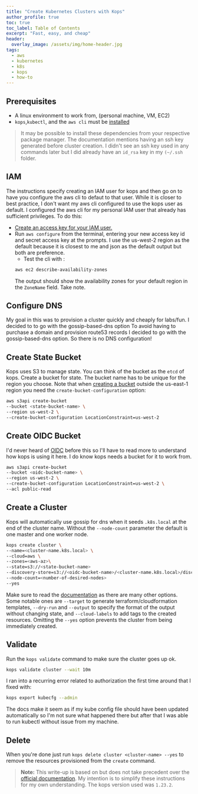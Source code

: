 ```yaml
---
title: "Create Kubernetes Clusters with Kops"
author_profile: true
toc: true
toc_label: Table of Contents
excerpt: "Fast, easy, and cheap"
header:
  overlay_image: /assets/img/home-header.jpg
tags:
  - aws
  - kubernetes
  - k8s
  - kops
  - how-to
---
```

## Prerequisites

* A linux environment to work from, (personal machine, VM, EC2)
* `kops`,`kubectl`, and the `aws cli` must be [installed](https://kops.sigs.k8s.io/install/)
> It may be possible to install these dependencies from your respective package manager. The documentation mentions having an ssh key generated before cluster creation. I didn't see an ssh key used in any commands later but I did already have an `id_rsa` key in my `(~/.ssh` folder.

## IAM
The instructions specify creating an IAM user for kops and then go on to have you configure the aws cli to defaut to that user. While it is closer to best practice, I don't want my aws cli configured to use the kops user as default. I configured the aws cli for my personal IAM user that already has sufficient privileges. To do this:

* [Create an access key for your IAM user.](https://docs.aws.amazon.com/IAM/latest/UserGuide/id_credentials_access-keys.html#Using_CreateAccessKey)
* Run `aws configure` from the terminal, entering your new access key id and secret access key at the prompts. I use the us-west-2 region as the default because it is closest to me and json as the default output but both are preference.
    * Test the cli with :
    ```bash
    aws ec2 describe-availability-zones
    ```
    The output should show the availability zones for your default region in the `ZoneName` field. Take note.  

## Configure DNS
My goal in this was to provision a cluster quickly and cheaply for labs/fun. I decided to to go with the gossip-based-dns option To avoid having to purchase a domain and provision route53 records I decided to go with the gossip-based-dns option. So there is no DNS configuration!
## Create State Bucket
Kops uses S3 to manage state. You can think of the bucket as the `etcd` of kops.
Create a bucket for state. The bucket name has to be unique for the region you choose. Note that when [creating a bucket](https://docs.aws.amazon.com/cli/latest/reference/s3api/create-bucket.html) outside the us-east-1 region you need the `create-bucket-configuration` option:
```bash
aws s3api create-bucket
--bucket <state-bucket-name> \
--region us-west-2 \
--create-bucket-configuration LocationConstraint=us-west-2
```
## Create OIDC Bucket
I'd never heard of [OIDC](https://openid.net/connect/) before this so I'll have to read more to understand how kops is using it here. I do know kops needs a bucket for it to work from.
```bash
aws s3api create-bucket
--bucket <oidc-bucket-name> \
--region us-west-2 \
--create-bucket-configuration LocationConstraint=us-west-2 \
--acl public-read
```
## Create a Cluster
Kops will automatically use gossip for dns when it seeds `.k8s.local` at the end of the cluster name. Without the `--node-count` parameter the default is one master and one worker node. 
```bash
kops create cluster \
--name=<cluster-name.k8s.local> \
--cloud=aws \
--zones=<aws-az>\
--state=s3://<state-bucket-name>
--discovery-store=s3://<oidc-bucket-name>/<cluster-name.k8s.local>/discovery
--node-count=<number-of-desired-nodes>
--yes
```
Make sure to read the [documentation](https://kops.sigs.k8s.io/cli/kops_create_cluster/#options) as there are many other options. Some notable ones are `--target` to generate terraform/cloudformation templates, `--dry-run` and `--output` to specify the format of the output without changing state, and `--cloud-labels` to add tags to the created resources. Omitting the `--yes` option prevents the cluster from being immediately created.
## Validate
Run the `kops validate` command to make sure the cluster goes up ok. 
```bash
kops validate cluster --wait 10m
```
I ran into a recurring error related to authorization the first time around that I fixed with:
```bash
kops export kubecfg --admin
```
The docs make it seem as if my kube config file should have been updated automatically so I'm not sure what happened there but after that I was able to run kubectl without issue from my machine. 
## Delete
When you're done just run `kops delete cluster <cluster-name> --yes` to remove the resources provisioned from the `create` command.
> **Note:** This write-up is based on but does not take precedent over the [official documentation](https://kops.sigs.k8s.io/getting_started/aws/). My intention is to simplify these instructions for my own understanding. The kops version used was `1.23.2`.
